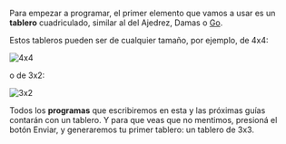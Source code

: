 Para empezar a programar, el primer elemento que vamos a usar es un **tablero** cuadriculado, similar al del Ajedrez, Damas o [Go](http://es.wikipedia.org/wiki/Go).

Estos tableros pueden ser de cualquier tamaño, por ejemplo, de 4x4:

![4x4](https://raw.githubusercontent.com/mumuki/mumuki-fundamentos-ruby-stones-guia-1-primeros-programas/master/4x4.png)

o de 3x2:

![3x2](https://raw.githubusercontent.com/mumuki/mumuki-fundamentos-ruby-stones-guia-1-primeros-programas/master/3x2.png)

Todos los **programas** que escribiremos en esta y las próximas guías contarán con un tablero. Y para que veas que no mentimos, presioná el botón Enviar, y generaremos tu primer tablero: un tablero de 3x3.

